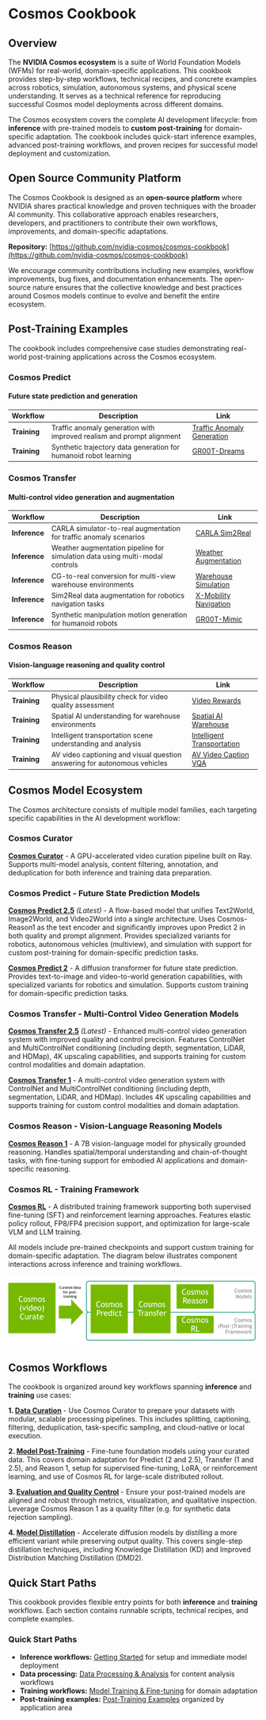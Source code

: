 # Cosmos Cookbook

## Overview

The **NVIDIA Cosmos ecosystem** is a suite of World Foundation Models (WFMs) for real-world, domain-specific applications. This cookbook provides step-by-step workflows, technical recipes, and concrete examples across robotics, simulation, autonomous systems, and physical scene understanding. It serves as a technical reference for reproducing successful Cosmos model deployments across different domains.

The Cosmos ecosystem covers the complete AI development lifecycle: from **inference** with pre-trained models to **custom post-training** for domain-specific adaptation. The cookbook includes quick-start inference examples, advanced post-training workflows, and proven recipes for successful model deployment and customization.

## Open Source Community Platform

The Cosmos Cookbook is designed as an **open-source platform** where NVIDIA shares practical knowledge and proven techniques with the broader AI community. This collaborative approach enables researchers, developers, and practitioners to contribute their own workflows, improvements, and domain-specific adaptations.

**Repository:** [https://github.com/nvidia-cosmos/cosmos-cookbook](https://github.com/nvidia-cosmos/cosmos-cookbook)

We encourage community contributions including new examples, workflow improvements, bug fixes, and documentation enhancements. The open-source nature ensures that the collective knowledge and best practices around Cosmos models continue to evolve and benefit the entire ecosystem.

## Post-Training Examples

The cookbook includes comprehensive case studies demonstrating real-world post-training applications across the Cosmos ecosystem.

### **Cosmos Predict**

#### Future state prediction and generation

| **Workflow** | **Description** | **Link** |
|--------------|-----------------|----------|
| **Training** | Traffic anomaly generation with improved realism and prompt alignment | [Traffic Anomaly Generation](recipes/post_training/predict2/its-accident/post_training.md) |
| **Training** | Synthetic trajectory data generation for humanoid robot learning | [GR00T-Dreams](recipes/post_training/predict2/gr00t-dreams/post-training.md) |

### **Cosmos Transfer**

#### Multi-control video generation and augmentation

| **Workflow** | **Description** | **Link** |
|--------------|-----------------|----------|
| **Inference** | CARLA simulator-to-real augmentation for traffic anomaly scenarios | [CARLA Sim2Real](recipes/inference/transfer2_5/inference-carla-sdg-augmentation/inference.md) |
| **Inference** | Weather augmentation pipeline for simulation data using multi-modal controls | [Weather Augmentation](recipes/inference/transfer1/inference-its-weather-augmentation/inference.md) |
| **Inference** | CG-to-real conversion for multi-view warehouse environments | [Warehouse Simulation](recipes/inference/transfer1/inference-warehouse-mv/inference.md) |
| **Inference** | Sim2Real data augmentation for robotics navigation tasks | [X-Mobility Navigation](recipes/inference/transfer1/inference-x-mobility/inference.md) |
| **Inference** | Synthetic manipulation motion generation for humanoid robots | [GR00T-Mimic](recipes/inference/transfer1/gr00t-mimic/inference.md) |

### **Cosmos Reason**

#### Vision-language reasoning and quality control

| **Workflow** | **Description** | **Link** |
|--------------|-----------------|----------|
| **Training** | Physical plausibility check for video quality assessment | [Video Rewards](recipes/post_training/reason1/physical-plausibility-check/post_training.md) |
| **Training** | Spatial AI understanding for warehouse environments | [Spatial AI Warehouse](recipes/post_training/reason1/spatial-ai-warehouse/post_training.md) |
| **Training** | Intelligent transportation scene understanding and analysis | [Intelligent Transportation](recipes/post_training/reason1/intelligent-transportation/post_training.md) |
| **Training** | AV video captioning and visual question answering for autonomous vehicles | [AV Video Caption VQA](recipes/post_training/reason1/av_video_caption_vqa/post_training.md) |

## Cosmos Model Ecosystem

The Cosmos architecture consists of multiple model families, each targeting specific capabilities in the AI development workflow:

### **Cosmos Curator**

**[Cosmos Curator](https://github.com/nvidia-cosmos/cosmos-curate)** - A GPU-accelerated video curation pipeline built on Ray. Supports multi-model analysis, content filtering, annotation, and deduplication for both inference and training data preparation.

### **Cosmos Predict** - Future State Prediction Models

**[Cosmos Predict 2.5](https://github.com/nvidia-cosmos/cosmos-predict2.5)** *(Latest)* - A flow-based model that unifies Text2World, Image2World, and Video2World into a single architecture. Uses Cosmos-Reason1 as the text encoder and significantly improves upon Predict 2 in both quality and prompt alignment. Provides specialized variants for robotics, autonomous vehicles (multiview), and simulation with support for custom post-training for domain-specific prediction tasks.

**[Cosmos Predict 2](https://github.com/nvidia-cosmos/cosmos-predict2)** - A diffusion transformer for future state prediction. Provides text-to-image and video-to-world generation capabilities, with specialized variants for robotics and simulation. Supports custom training for domain-specific prediction tasks.

### **Cosmos Transfer** - Multi-Control Video Generation Models

**[Cosmos Transfer 2.5](https://github.com/nvidia-cosmos/cosmos-transfer2.5)** *(Latest)* - Enhanced multi-control video generation system with improved quality and control precision. Features ControlNet and MultiControlNet conditioning (including depth, segmentation, LiDAR, and HDMap), 4K upscaling capabilities, and supports training for custom control modalities and domain adaptation.

**[Cosmos Transfer 1](https://github.com/nvidia-cosmos/cosmos-transfer1)** - A multi-control video generation system with ControlNet and MultiControlNet conditioning (including depth, segmentation, LiDAR, and HDMap). Includes 4K upscaling capabilities and supports training for custom control modalities and domain adaptation.

### **Cosmos Reason** - Vision-Language Reasoning Models

**[Cosmos Reason 1](https://github.com/nvidia-cosmos/cosmos-reason1)** - A 7B vision-language model for physically grounded reasoning. Handles spatial/temporal understanding and chain-of-thought tasks, with fine-tuning support for embodied AI applications and domain-specific reasoning.

### **Cosmos RL** - Training Framework

**[Cosmos RL](https://github.com/nvidia-cosmos/cosmos-rl)** - A distributed training framework supporting both supervised fine-tuning (SFT) and reinforcement learning approaches. Features elastic policy rollout, FP8/FP4 precision support, and optimization for large-scale VLM and LLM training.

All models include pre-trained checkpoints and support custom training for domain-specific adaptation. The diagram below illustrates component interactions across inference and training workflows.

![Cosmos Overview](assets/images/cosmos_overview.png)

## Cosmos Workflows

The cookbook is organized around key workflows spanning **inference** and **training** use cases:

**1. [Data Curation](core_concepts/data_curation/overview.md)** - Use Cosmos Curator to prepare your datasets with modular, scalable processing pipelines. This includes splitting, captioning, filtering, deduplication, task-specific sampling, and cloud-native or local execution.

**2. [Model Post-Training](core_concepts/post_training/overview.md)** - Fine-tune foundation models using your curated data. This covers domain adaptation for Predict (2 and 2.5), Transfer (1 and 2.5), and Reason 1, setup for supervised fine-tuning, LoRA, or reinforcement learning, and use of Cosmos RL for large-scale distributed rollout.

**3. [Evaluation and Quality Control](core_concepts/evaluation/overview.md)** - Ensure your post-trained models are aligned and robust through metrics, visualization, and qualitative inspection. Leverage Cosmos Reason 1 as a quality filter (e.g. for synthetic data rejection sampling).

**4. [Model Distillation](core_concepts/distillation/overview.md)** - Accelerate diffusion models by distilling a more efficient variant while preserving output quality. This covers single-step distillation techniques, including Knowledge Distillation (KD) and Improved Distribution Matching Distillation (DMD2).

## Quick Start Paths

This cookbook provides flexible entry points for both **inference** and **training** workflows. Each section contains runnable scripts, technical recipes, and complete examples.

### **Quick Start Paths**

- **Inference workflows:** [Getting Started](get_started.md) for setup and immediate model deployment
- **Data processing:** [Data Processing & Analysis](core_concepts/data_curation/overview.md) for content analysis workflows
- **Training workflows:** [Model Training & Fine-tuning](core_concepts/post_training/overview.md) for domain adaptation
- **Post-training examples:** [Post-Training Examples](#post-training-examples) organized by application area
